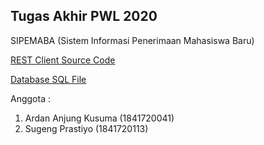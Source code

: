## Tugas Akhir PWL 2020

SIPEMABA (Sistem Informasi Penerimaan Mahasiswa Baru)

[REST Client Source Code](https://github.com/ardananjungkusuma/sipemaba-laravel)

[Database SQL File](https://github.com/ardananjungkusuma/sipemaba-ci/tree/master/db_sql_file)

Anggota : 

1. Ardan Anjung Kusuma (1841720041)
2. Sugeng Prastiyo (1841720113)
